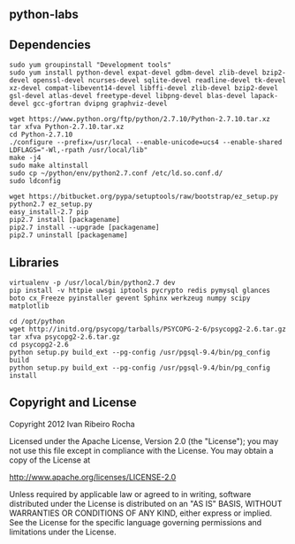python-labs
-----------

Dependencies
-----------

```shell
sudo yum groupinstall "Development tools"
sudo yum install python-devel expat-devel gdbm-devel zlib-devel bzip2-devel openssl-devel ncurses-devel sqlite-devel readline-devel tk-devel xz-devel compat-libevent14-devel libffi-devel zlib-devel bzip2-devel gsl-devel atlas-devel freetype-devel libpng-devel blas-devel lapack-devel gcc-gfortran dvipng graphviz-devel
```

```shell
wget https://www.python.org/ftp/python/2.7.10/Python-2.7.10.tar.xz
tar xfva Python-2.7.10.tar.xz
cd Python-2.7.10
./configure --prefix=/usr/local --enable-unicode=ucs4 --enable-shared LDFLAGS="-Wl,-rpath /usr/local/lib"
make -j4
sudo make altinstall
sudo cp ~/python/env/python2.7.conf /etc/ld.so.conf.d/
sudo ldconfig

wget https://bitbucket.org/pypa/setuptools/raw/bootstrap/ez_setup.py
python2.7 ez_setup.py
easy_install-2.7 pip
pip2.7 install [packagename]
pip2.7 install --upgrade [packagename]
pip2.7 uninstall [packagename]
```

Libraries
-----------

```shell
virtualenv -p /usr/local/bin/python2.7 dev
pip install -v httpie uwsgi iptools pycrypto redis pymysql glances boto cx_Freeze pyinstaller gevent Sphinx werkzeug numpy scipy matplotlib
```

```shell
cd /opt/python
wget http://initd.org/psycopg/tarballs/PSYCOPG-2-6/psycopg2-2.6.tar.gz
tar xfva psycopg2-2.6.tar.gz
cd psycopg2-2.6
python setup.py build_ext --pg-config /usr/pgsql-9.4/bin/pg_config build
python setup.py build_ext --pg-config /usr/pgsql-9.4/bin/pg_config install
```

Copyright and License
---------------------
Copyright 2012 Ivan Ribeiro Rocha

Licensed under the Apache License, Version 2.0 (the "License");
you may not use this file except in compliance with the License.
You may obtain a copy of the License at

   http://www.apache.org/licenses/LICENSE-2.0

Unless required by applicable law or agreed to in writing, software
distributed under the License is distributed on an "AS IS" BASIS,
WITHOUT WARRANTIES OR CONDITIONS OF ANY KIND, either express or implied.
See the License for the specific language governing permissions and
limitations under the License.

[Python]: http://python.org/
